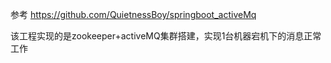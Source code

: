 参考 https://github.com/QuietnessBoy/springboot_activeMq

该工程实现的是zookeeper+activeMQ集群搭建，实现1台机器宕机下的消息正常工作

